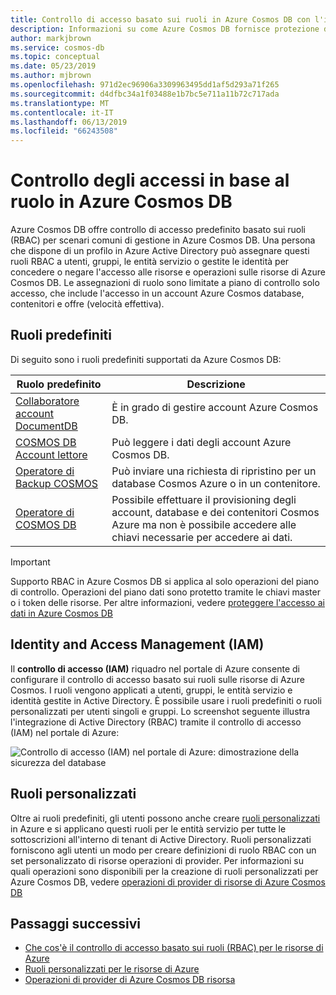 ```yaml
---
title: Controllo di accesso basato sui ruoli in Azure Cosmos DB con l'integrazione di Azure Active Directory
description: Informazioni su come Azure Cosmos DB fornisce protezione del database con l'integrazione di Active directory (RBAC).
author: markjbrown
ms.service: cosmos-db
ms.topic: conceptual
ms.date: 05/23/2019
ms.author: mjbrown
ms.openlocfilehash: 971d2ec96906a3309963495dd1af5d293a71f265
ms.sourcegitcommit: d4dfbc34a1f03488e1b7bc5e711a11b72c717ada
ms.translationtype: MT
ms.contentlocale: it-IT
ms.lasthandoff: 06/13/2019
ms.locfileid: "66243508"
---
```

# <a name="role-based-access-control-in-azure-cosmos-db"></a>Controllo degli accessi in base al ruolo in Azure Cosmos DB

Azure Cosmos DB offre controllo di accesso predefinito basato sui ruoli (RBAC) per scenari comuni di gestione in Azure Cosmos DB. Una persona che dispone di un profilo in Azure Active Directory può assegnare questi ruoli RBAC a utenti, gruppi, le entità servizio o gestite le identità per concedere o negare l'accesso alle risorse e operazioni sulle risorse di Azure Cosmos DB. Le assegnazioni di ruolo sono limitate a piano di controllo solo accesso, che include l'accesso in un account Azure Cosmos database, contenitori e offre (velocità effettiva).

## <a name="built-in-roles"></a>Ruoli predefiniti

Di seguito sono i ruoli predefiniti supportati da Azure Cosmos DB:

|**Ruolo predefinito**  |**Descrizione**  |
|---------|---------|
|[Collaboratore account DocumentDB](../role-based-access-control/built-in-roles.md#documentdb-account-contributor)   | È in grado di gestire account Azure Cosmos DB.  |
|[COSMOS DB Account lettore](../role-based-access-control/built-in-roles.md#cosmos-db-account-reader-role)  | Può leggere i dati degli account Azure Cosmos DB.        |
|[Operatore di Backup COSMOS](../role-based-access-control/built-in-roles.md#cosmosbackupoperator)     |  Può inviare una richiesta di ripristino per un database Cosmos Azure o in un contenitore.       |
|[Operatore di COSMOS DB](../role-based-access-control/built-in-roles.md#cosmos-db-operator)  | Possibile effettuare il provisioning degli account, database e dei contenitori Cosmos Azure ma non è possibile accedere alle chiavi necessarie per accedere ai dati.         |

> [!IMPORTANT]
> Supporto RBAC in Azure Cosmos DB si applica al solo operazioni del piano di controllo. Operazioni del piano dati sono protetto tramite le chiavi master o i token delle risorse. Per altre informazioni, vedere [proteggere l'accesso ai dati in Azure Cosmos DB](secure-access-to-data.md)

## <a name="identity-and-access-management-iam"></a>Identity and Access Management (IAM)

Il **controllo di accesso (IAM)** riquadro nel portale di Azure consente di configurare il controllo di accesso basato sui ruoli sulle risorse di Azure Cosmos. I ruoli vengono applicati a utenti, gruppi, le entità servizio e identità gestite in Active Directory. È possibile usare i ruoli predefiniti o ruoli personalizzati per utenti singoli e gruppi. Lo screenshot seguente illustra l'integrazione di Active Directory (RBAC) tramite il controllo di accesso (IAM) nel portale di Azure:

![Controllo di accesso (IAM) nel portale di Azure: dimostrazione della sicurezza del database](./media/role-based-access-control/database-security-identity-access-management-rbac.png)

## <a name="custom-roles"></a>Ruoli personalizzati

Oltre ai ruoli predefiniti, gli utenti possono anche creare [ruoli personalizzati](../role-based-access-control/custom-roles.md) in Azure e si applicano questi ruoli per le entità servizio per tutte le sottoscrizioni all'interno di tenant di Active Directory. Ruoli personalizzati forniscono agli utenti un modo per creare definizioni di ruolo RBAC con un set personalizzato di risorse operazioni di provider. Per informazioni su quali operazioni sono disponibili per la creazione di ruoli personalizzati per Azure Cosmos DB, vedere [operazioni di provider di risorse di Azure Cosmos DB](../role-based-access-control/resource-provider-operations.md#microsoftdocumentdb)

## <a name="next-steps"></a>Passaggi successivi

- [Che cos'è il controllo di accesso basato sui ruoli (RBAC) per le risorse di Azure](../role-based-access-control/overview.md)
- [Ruoli personalizzati per le risorse di Azure](../role-based-access-control/custom-roles.md)
- [Operazioni di provider di Azure Cosmos DB risorsa](../role-based-access-control/resource-provider-operations.md#microsoftdocumentdb)
